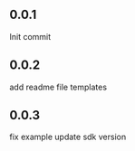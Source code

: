 ## 0.0.1
Init commit

## 0.0.2
add readme file templates

## 0.0.3
fix example
update sdk version



